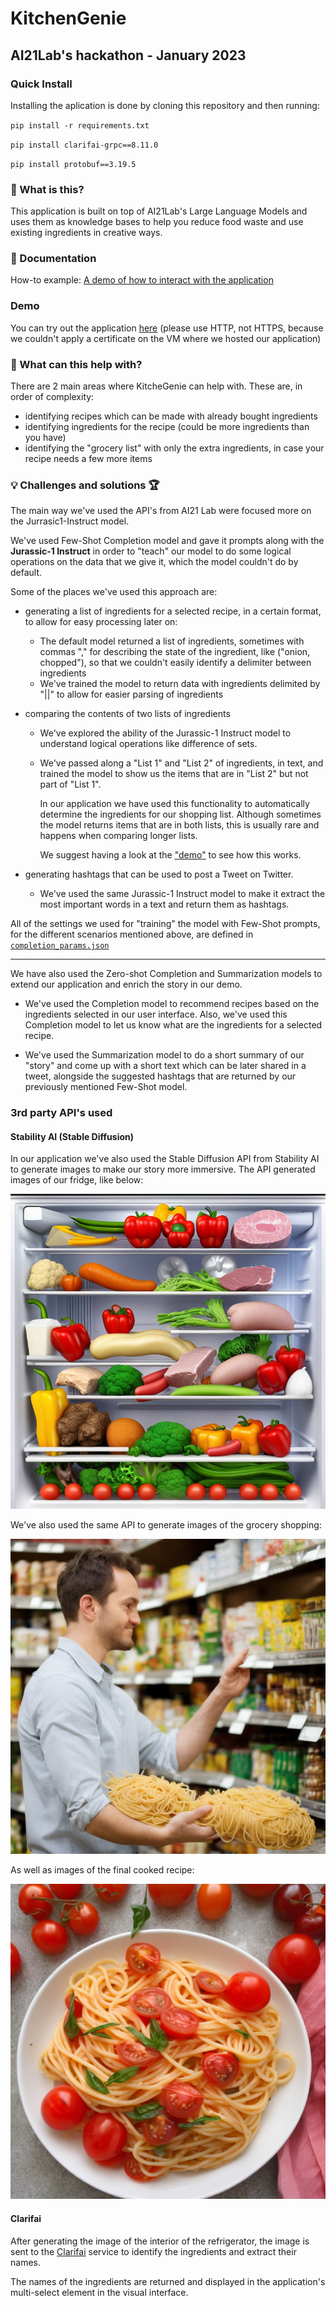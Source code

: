 # KitchenGenie

## AI21Lab's hackathon - January 2023

### Quick Install
Installing the aplication is done by cloning this repository and then running:

`pip install -r requirements.txt`

`pip install clarifai-grpc==8.11.0`

`pip install protobuf==3.19.5`

### 🤔 What is this?

This application is built on top of AI21Lab's Large Language Models and uses them as knowledge bases to help you reduce food waste and use existing ingredients in creative ways.

### 📖 Documentation

How-to example: [A demo of how to interact with the application](https://www.youtube.com/playlist?list=PLmbqa7kiU8F9fGVrEcKu9NY_RRYbwLHWv)

### Demo

You can try out the application [here](http://34.136.12.178:8501/) (please use HTTP, not HTTPS, because we couldn't apply a certificate on the VM where we hosted our application)

### 🚀 What can this help with?

There are 2 main areas where KitcheGenie can help with. These are, in order of complexity:

- identifying recipes which can be made with already bought ingredients
- identifying ingredients for the recipe (could be more ingredients than you have)
- identifying the "grocery list" with only the extra ingredients, in case your recipe needs a few more items


### 💡 Challenges and solutions 🏆

The main way we've used the API's from AI21 Lab were focused more on the Jurrasic1-Instruct model.

We've used Few-Shot Completion model and gave it prompts along with the **Jurassic-1 Instruct** in order to "teach" our model to do some logical operations on the data that we give it, which the model couldn't do by default.

Some of the places we've used this approach are:

- generating a list of ingredients for a selected recipe, in a certain format, to allow for easy processing later on:

    - The default model returned a list of ingredients, sometimes with commas "," for describing the state of the ingredient, like ("onion, chopped"), so that we couldn't easily identify a delimiter between ingredients
    - We've trained the model to return data with ingredients delimited by "||" to allow for easier parsing of ingredients

- comparing the contents of two lists of ingredients

    - We've explored the ability of the Jurassic-1 Instruct model to understand logical operations like difference of sets.
    - We've passed along a "List 1" and "List 2" of ingredients, in text, and trained the model to show us the items that are in "List 2" but not part of "List 1". 
    
        In our application we have used this functionality to automatically determine the ingredients for our shopping list. Although sometimes the model returns items that are in both lists, this is usually rare and happens when comparing longer lists.

        We suggest having a look at the ["demo"](https://www.youtube.com/playlist?list=PLmbqa7kiU8F9fGVrEcKu9NY_RRYbwLHWv) to see how this works.

- generating hashtags that can be used to post a Tweet on Twitter.

    - We've used the same Jurassic-1 Instruct model to make it extract the most important words in a text and return them as hashtags.

All of the settings we used for "training" the model with Few-Shot prompts, for the different scenarios mentioned above, are defined in [`completion_params.json`](apis\ai21labs\completion_params.json)

---

We have also used the Zero-shot Completion and Summarization models to extend our application and enrich the story in our demo.

- We've used the Completion model to recommend recipes based on the ingredients selected in our user interface. Also, we've used this Completion model to let us know what are the ingredients for a selected recipe.

- We've used the Summarization model to do a short summary of our "story" and come up with a short text which can be later shared in a tweet, alongside the suggested hashtags that are returned by our previously mentioned Few-Shot model.


### 3rd party API's used

#### Stability AI (Stable Diffusion)
In our application we've also used the Stable Diffusion API from Stability AI to generate images to make our story more immersive. The API generated images of our fridge, like below:

!["fridge1"](images/fridge_1.png)

We've also used the same API to generate images of the grocery shopping:

!["grocery_shopping"](response_images/lamagazin.png)

As well as images of the final cooked recipe:

!["recipe_cooked"](response_images/pasta.png)

#### Clarifai
After generating the image of the interior of the refrigerator, the image is sent to the [Clarifai](https://clarifai.com/) service to identify the ingredients and extract their names.

The names of the ingredients are returned and displayed in the application's multi-select element in the visual interface.
